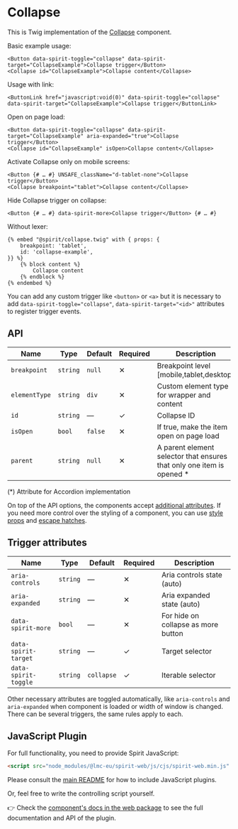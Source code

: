 # Collapse

This is Twig implementation of the [Collapse][collapse] component.

Basic example usage:

```twig
<Button data-spirit-toggle="collapse" data-spirit-target="CollapseExample">Collapse trigger</Button>
<Collapse id="CollapseExample">Collapse content</Collapse>
```

Usage with link:

```twig
<ButtonLink href="javascript:void(0)" data-spirit-toggle="collapse" data-spirit-target="CollapseExample">Collapse trigger</ButtonLink>
```

Open on page load:

```twig
<Button data-spirit-toggle="collapse" data-spirit-target="CollapseExample" aria-expanded="true">Collapse trigger</Button>
<Collapse id="CollapseExample" isOpen>Collapse content</Collapse>
```

Activate Collapse only on mobile screens:

```twig
<Button {# … #} UNSAFE_className="d-tablet-none">Collapse trigger</Button>
<Collapse breakpoint="tablet">Collapse content</Collapse>
```

Hide Collapse trigger on collapse:

```twig
<Button {# … #} data-spirit-more>Collapse trigger</Button> {# … #}
```

Without lexer:

```twig
{% embed "@spirit/collapse.twig" with { props: {
    breakpoint: 'tablet',
    id: 'collapse-example',
}} %}
    {% block content %}
        Collapse content
    {% endblock %}
{% endembed %}
```

You can add any custom trigger like `<button>` or `<a>` but it is necessary to add `data-spirit-toggle="collapse"`, `data-spirit-target="<id>"`
attributes to register trigger events.

## API

| Name          | Type     | Default | Required | Description                                                            |
| ------------- | -------- | ------- | -------- | ---------------------------------------------------------------------- |
| `breakpoint`  | `string` | `null`  | ✕        | Breakpoint level [mobile,tablet,desktop]                               |
| `elementType` | `string` | `div`   | ✕        | Custom element type for wrapper and content                            |
| `id`          | `string` | —       | ✓        | Collapse ID                                                            |
| `isOpen`      | `bool`   | `false` | ✕        | If true, make the item open on page load                               |
| `parent`      | `string` | `null`  | ✕        | A parent element selector that ensures that only one item is opened \* |

(\*) Attribute for Accordion implementation

On top of the API options, the components accept [additional attributes][readme-additional-attributes].
If you need more control over the styling of a component, you can use [style props][readme-style-props]
and [escape hatches][readme-escape-hatches].

## Trigger attributes

| Name                 | Type     | Default    | Required | Description                         |
| -------------------- | -------- | ---------- | -------- | ----------------------------------- |
| `aria-controls`      | `string` | —          | ✕        | Aria controls state (auto)          |
| `aria-expanded`      | `string` | —          | ✕        | Aria expanded state (auto)          |
| `data-spirit-more`   | `bool`   | —          | ✕        | For hide on collapse as more button |
| `data-spirit-target` | `string` | —          | ✓        | Target selector                     |
| `data-spirit-toggle` | `string` | `collapse` | ✓        | Iterable selector                   |

Other necessary attributes are toggled automatically, like `aria-controls` and `aria-expanded` when component is loaded
or width of window is changed. There can be several triggers, the same rules apply to each.

## JavaScript Plugin

For full functionality, you need to provide Spirit JavaScript:

```html
<script src="node_modules/@lmc-eu/spirit-web/js/cjs/spirit-web.min.js" async></script>
```

Please consult the [main README][web-readme] for how to include JavaScript plugins.

Or, feel free to write the controlling script yourself.

👉 Check the [component's docs in the web package][web-js-api] to see the full documentation and API of the plugin.

[collapse]: https://github.com/lmc-eu/spirit-design-system/tree/main/packages/web/src/scss/components/Collapse
[readme-additional-attributes]: https://github.com/lmc-eu/spirit-design-system/blob/main/packages/web-twig/README.md#additional-attributes
[readme-style-props]: https://github.com/lmc-eu/spirit-design-system/blob/main/packages/web-twig/README.md#style-props
[readme-escape-hatches]: https://github.com/lmc-eu/spirit-design-system/blob/main/packages/web-twig/README.md#escape-hatches
[web-js-api]: https://github.com/lmc-eu/spirit-design-system/blob/main/packages/web/src/scss/components/Collapse/README.md#javascript-plugin
[web-readme]: https://github.com/lmc-eu/spirit-design-system/blob/main/packages/web/README.md

